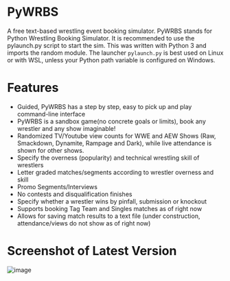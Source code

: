 # PyWRBS
A free text-based wrestling event booking simulator.
PyWRBS stands for Python Wrestling Booking Simulator.
It is recommended to use the pylaunch.py script to start the sim.
This was written with Python 3 and imports the random module.
The launcher `pylaunch.py` is best used on Linux or with WSL, unless your Python path variable is configured on Windows.

# Features
- Guided, PyWRBS has a step by step, easy to pick up and play command-line interface
- PyWRBS is a sandbox game(no concrete goals or limits), book any wrestler and any show imaginable!
- Randomized TV/Youtube view counts for WWE and AEW Shows (Raw, Smackdown, Dynamite, Rampage and Dark), while live attendance is shown for other shows.
- Specify the overness (popularity) and technical wrestling skill of wrestlers
- Letter graded matches/segments according to wrestler overness and skill
- Promo Segments/Interviews
- No contests and disqualification finishes
- Specify whether a wrestler wins by pinfall, submission or knockout
- Supports booking Tag Team and Singles matches as of right now
- Allows for saving match results to a text file (under construction, attendance/views do not show as of right now)

# Screenshot of Latest Version
![image](https://i.imgur.com/j9SIR2Y.png)

